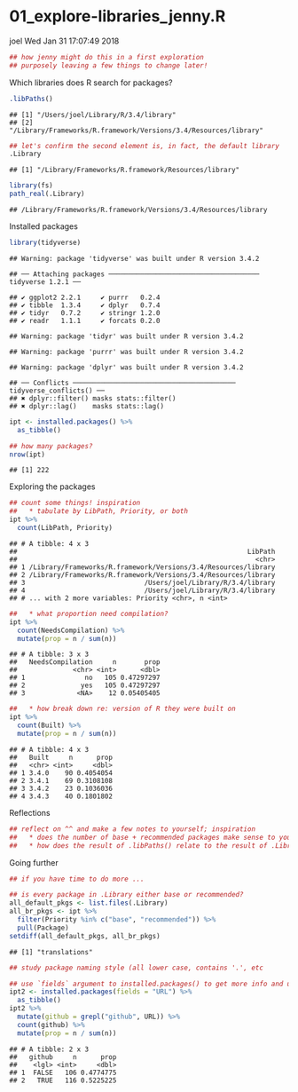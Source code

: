 01\_explore-libraries\_jenny.R
================
joel
Wed Jan 31 17:07:49 2018

``` r
## how jenny might do this in a first exploration
## purposely leaving a few things to change later!
```

Which libraries does R search for
    packages?

``` r
.libPaths()
```

    ## [1] "/Users/joel/Library/R/3.4/library"                             
    ## [2] "/Library/Frameworks/R.framework/Versions/3.4/Resources/library"

``` r
## let's confirm the second element is, in fact, the default library
.Library
```

    ## [1] "/Library/Frameworks/R.framework/Resources/library"

``` r
library(fs)
path_real(.Library)
```

    ## /Library/Frameworks/R.framework/Versions/3.4/Resources/library

Installed
    packages

``` r
library(tidyverse)
```

    ## Warning: package 'tidyverse' was built under R version 3.4.2

    ## ── Attaching packages ────────────────────────────────────── tidyverse 1.2.1 ──

    ## ✔ ggplot2 2.2.1     ✔ purrr   0.2.4
    ## ✔ tibble  1.3.4     ✔ dplyr   0.7.4
    ## ✔ tidyr   0.7.2     ✔ stringr 1.2.0
    ## ✔ readr   1.1.1     ✔ forcats 0.2.0

    ## Warning: package 'tidyr' was built under R version 3.4.2

    ## Warning: package 'purrr' was built under R version 3.4.2

    ## Warning: package 'dplyr' was built under R version 3.4.2

    ## ── Conflicts ───────────────────────────────────────── tidyverse_conflicts() ──
    ## ✖ dplyr::filter() masks stats::filter()
    ## ✖ dplyr::lag()    masks stats::lag()

``` r
ipt <- installed.packages() %>%
  as_tibble()

## how many packages?
nrow(ipt)
```

    ## [1] 222

Exploring the packages

``` r
## count some things! inspiration
##   * tabulate by LibPath, Priority, or both
ipt %>%
  count(LibPath, Priority)
```

    ## # A tibble: 4 x 3
    ##                                                          LibPath
    ##                                                            <chr>
    ## 1 /Library/Frameworks/R.framework/Versions/3.4/Resources/library
    ## 2 /Library/Frameworks/R.framework/Versions/3.4/Resources/library
    ## 3                              /Users/joel/Library/R/3.4/library
    ## 4                              /Users/joel/Library/R/3.4/library
    ## # ... with 2 more variables: Priority <chr>, n <int>

``` r
##   * what proportion need compilation?
ipt %>%
  count(NeedsCompilation) %>%
  mutate(prop = n / sum(n))
```

    ## # A tibble: 3 x 3
    ##   NeedsCompilation     n       prop
    ##              <chr> <int>      <dbl>
    ## 1               no   105 0.47297297
    ## 2              yes   105 0.47297297
    ## 3             <NA>    12 0.05405405

``` r
##   * how break down re: version of R they were built on
ipt %>%
  count(Built) %>%
  mutate(prop = n / sum(n))
```

    ## # A tibble: 4 x 3
    ##   Built     n      prop
    ##   <chr> <int>     <dbl>
    ## 1 3.4.0    90 0.4054054
    ## 2 3.4.1    69 0.3108108
    ## 3 3.4.2    23 0.1036036
    ## 4 3.4.3    40 0.1801802

Reflections

``` r
## reflect on ^^ and make a few notes to yourself; inspiration
##   * does the number of base + recommended packages make sense to you?
##   * how does the result of .libPaths() relate to the result of .Library?
```

Going further

``` r
## if you have time to do more ...

## is every package in .Library either base or recommended?
all_default_pkgs <- list.files(.Library)
all_br_pkgs <- ipt %>%
  filter(Priority %in% c("base", "recommended")) %>%
  pull(Package)
setdiff(all_default_pkgs, all_br_pkgs)
```

    ## [1] "translations"

``` r
## study package naming style (all lower case, contains '.', etc

## use `fields` argument to installed.packages() to get more info and use it!
ipt2 <- installed.packages(fields = "URL") %>%
  as_tibble()
ipt2 %>%
  mutate(github = grepl("github", URL)) %>%
  count(github) %>%
  mutate(prop = n / sum(n))
```

    ## # A tibble: 2 x 3
    ##   github     n      prop
    ##    <lgl> <int>     <dbl>
    ## 1  FALSE   106 0.4774775
    ## 2   TRUE   116 0.5225225
